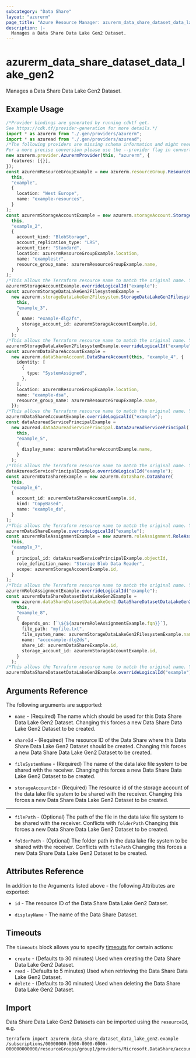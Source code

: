```yaml
---
subcategory: "Data Share"
layout: "azurerm"
page_title: "Azure Resource Manager: azurerm_data_share_dataset_data_lake_gen2"
description: |-
  Manages a Data Share Data Lake Gen2 Dataset.
---
```


# azurerm\_data\_share\_dataset\_data\_lake\_gen2

Manages a Data Share Data Lake Gen2 Dataset.

## Example Usage

```typescript
/*Provider bindings are generated by running cdktf get.
See https://cdk.tf/provider-generation for more details.*/
import * as azurerm from "./.gen/providers/azurerm";
import * as azuread from "./.gen/providers/azuread";
/*The following providers are missing schema information and might need manual adjustments to synthesize correctly: azurerm, azuread.
For a more precise conversion please use the --provider flag in convert.*/
new azurerm.provider.AzurermProvider(this, "azurerm", {
  features: [{}],
});
const azurermResourceGroupExample = new azurerm.resourceGroup.ResourceGroup(
  this,
  "example",
  {
    location: "West Europe",
    name: "example-resources",
  }
);
const azurermStorageAccountExample = new azurerm.storageAccount.StorageAccount(
  this,
  "example_2",
  {
    account_kind: "BlobStorage",
    account_replication_type: "LRS",
    account_tier: "Standard",
    location: azurermResourceGroupExample.location,
    name: "examplestr",
    resource_group_name: azurermResourceGroupExample.name,
  }
);
/*This allows the Terraform resource name to match the original name. You can remove the call if you don't need them to match.*/
azurermStorageAccountExample.overrideLogicalId("example");
const azurermStorageDataLakeGen2FilesystemExample =
  new azurerm.storageDataLakeGen2Filesystem.StorageDataLakeGen2Filesystem(
    this,
    "example_3",
    {
      name: "example-dlg2fs",
      storage_account_id: azurermStorageAccountExample.id,
    }
  );
/*This allows the Terraform resource name to match the original name. You can remove the call if you don't need them to match.*/
azurermStorageDataLakeGen2FilesystemExample.overrideLogicalId("example");
const azurermDataShareAccountExample =
  new azurerm.dataShareAccount.DataShareAccount(this, "example_4", {
    identity: [
      {
        type: "SystemAssigned",
      },
    ],
    location: azurermResourceGroupExample.location,
    name: "example-dsa",
    resource_group_name: azurermResourceGroupExample.name,
  });
/*This allows the Terraform resource name to match the original name. You can remove the call if you don't need them to match.*/
azurermDataShareAccountExample.overrideLogicalId("example");
const dataAzureadServicePrincipalExample =
  new azuread.dataAzureadServicePrincipal.DataAzureadServicePrincipal(
    this,
    "example_5",
    {
      display_name: azurermDataShareAccountExample.name,
    }
  );
/*This allows the Terraform resource name to match the original name. You can remove the call if you don't need them to match.*/
dataAzureadServicePrincipalExample.overrideLogicalId("example");
const azurermDataShareExample = new azurerm.dataShare.DataShare(
  this,
  "example_6",
  {
    account_id: azurermDataShareAccountExample.id,
    kind: "CopyBased",
    name: "example_ds",
  }
);
/*This allows the Terraform resource name to match the original name. You can remove the call if you don't need them to match.*/
azurermDataShareExample.overrideLogicalId("example");
const azurermRoleAssignmentExample = new azurerm.roleAssignment.RoleAssignment(
  this,
  "example_7",
  {
    principal_id: dataAzureadServicePrincipalExample.objectId,
    role_definition_name: "Storage Blob Data Reader",
    scope: azurermStorageAccountExample.id,
  }
);
/*This allows the Terraform resource name to match the original name. You can remove the call if you don't need them to match.*/
azurermRoleAssignmentExample.overrideLogicalId("example");
const azurermDataShareDatasetDataLakeGen2Example =
  new azurerm.dataShareDatasetDataLakeGen2.DataShareDatasetDataLakeGen2(
    this,
    "example_8",
    {
      depends_on: [`\${${azurermRoleAssignmentExample.fqn}}`],
      file_path: "myfile.txt",
      file_system_name: azurermStorageDataLakeGen2FilesystemExample.name,
      name: "accexample-dlg2ds",
      share_id: azurermDataShareExample.id,
      storage_account_id: azurermStorageAccountExample.id,
    }
  );
/*This allows the Terraform resource name to match the original name. You can remove the call if you don't need them to match.*/
azurermDataShareDatasetDataLakeGen2Example.overrideLogicalId("example");

```

## Arguments Reference

The following arguments are supported:

*   `name` - (Required) The name which should be used for this Data Share Data Lake Gen2 Dataset. Changing this forces a new Data Share Data Lake Gen2 Dataset to be created.

*   `shareId` - (Required) The resource ID of the Data Share where this Data Share Data Lake Gen2 Dataset should be created. Changing this forces a new Data Share Data Lake Gen2 Dataset to be created.

*   `fileSystemName` - (Required) The name of the data lake file system to be shared with the receiver. Changing this forces a new Data Share Data Lake Gen2 Dataset to be created.

*   `storageAccountId` - (Required) The resource id of the storage account of the data lake file system to be shared with the receiver. Changing this forces a new Data Share Data Lake Gen2 Dataset to be created.

***

*   `filePath` - (Optional) The path of the file in the data lake file system to be shared with the receiver. Conflicts with `folderPath` Changing this forces a new Data Share Data Lake Gen2 Dataset to be created.

*   `folderPath` - (Optional) The folder path in the data lake file system to be shared with the receiver. Conflicts with `filePath` Changing this forces a new Data Share Data Lake Gen2 Dataset to be created.

## Attributes Reference

In addition to the Arguments listed above - the following Attributes are exported:

*   `id` - The resource ID of the Data Share Data Lake Gen2 Dataset.

*   `displayName` - The name of the Data Share Dataset.

## Timeouts

The `timeouts` block allows you to specify [timeouts](https://www.terraform.io/language/resources/syntax#operation-timeouts) for certain actions:

* `create` - (Defaults to 30 minutes) Used when creating the Data Share Data Lake Gen2 Dataset.
* `read` - (Defaults to 5 minutes) Used when retrieving the Data Share Data Lake Gen2 Dataset.
* `delete` - (Defaults to 30 minutes) Used when deleting the Data Share Data Lake Gen2 Dataset.

## Import

Data Share Data Lake Gen2 Datasets can be imported using the `resourceId`, e.g.

```shell
terraform import azurerm_data_share_dataset_data_lake_gen2.example /subscriptions/00000000-0000-0000-0000-000000000000/resourceGroups/group1/providers/Microsoft.DataShare/accounts/account1/shares/share1/dataSets/dataSet1
```
